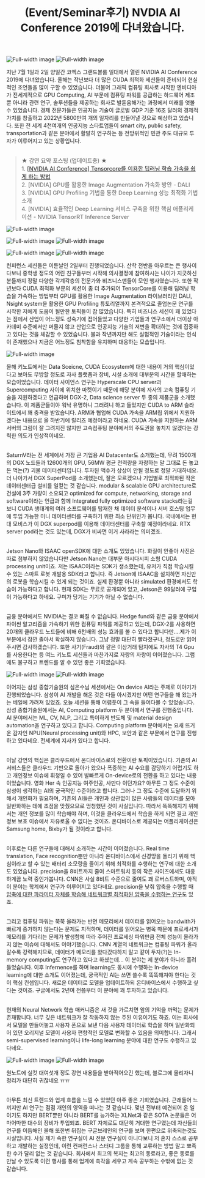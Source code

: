 ﻿---
layout: post
title: "(Event/Seminar후기) NVDIA AI Conference 2019에 다녀왔습니다. "
tags: [ML, DL, Conference, NVIDIA AI Conference 2019]
categories: [Event&Seminar]
comments: true
sitemap: true
image: /assets/img/devlog/event/NVIDIA_AI_Conf_2019/IMG_20190702_151623375.jpg
accent_image: 
  background: url('/assets/img/sidebar-bg.gif') center/cover
  overlay: false
accent_color: '#ccc'
theme_color: '#ccc'
description: >
  지난 7월 1일과 2일 양일간 코엑스 그랜드볼룸 일대에서 열린 NVIDIA AI Conference 2019에 다녀왔습니다. 
  올해는 작년보다 더 많은 CUDA 최적화 세션들이 준비되어 현실적인 조언들을 많이 구할 수 있었습니다. 
related_posts:
    - /devlog/_posts/Event&Seminar/2019-02-23-NAVERVisionAIHack.md
---

![Full-width image](/assets/img/devlog/event/NVIDIA_AI_Conf_2019/20190702_115632.jpg)
![Full-width image](/assets/img/devlog/event/NVIDIA_AI_Conf_2019/IMG_20190702_151340064.jpg)<br>


지난 7월 1일과 2일 양일간 코엑스 그랜드볼룸 일대에서 열린 NVIDIA AI Conference 2019에 다녀왔습니다. 올해는 작년보다 더 많은 CUDA 최적화 세션들이 준비되어 현실적인 조언들을 많이 구할 수 있었습니다. 더불어 그래픽 컴퓨팅 회사로 시작한 엔비디아가 전세계적으로 GPU Computing, AI 부문에 컴퓨팅 파워를 공급하는 하드웨어 제조뿐 아니라 관련 연구, 솔루션들을 제공하는 회사로 발돋움해가는 과정에서 미래를 엿볼 수 있었습니다. 경제 전문가들은 인공지능 기술이 글로벌 GDP 기준 16조 달러의 경제적 가치를 창출하고 2022년 5800만여 개의 일자리를 만들어낼 것으로 예상하고 있습니다. 또한 전 세계 4천여개의 인공지능 스타트업들이 smart city, public safety, transportation과 같은 분야에서 활발히 연구하는 등 전방위적인 민관 주도 대규모 투자가 이루어지고 있는 상황입니다. <br><br>

<Blockquote>
<span style="font-size:11pt">
★ 강연 요약 포스팅 (업데이트중) ★<br>
1. <a href='/devlog/_posts/Event&Seminar/2019-07-03-NVIDIAAIConf_session1.md'>[NVIDIA AI Conference] Tensorcore를 이용한 딥러닝 학습 가속을 쉽게 하는 방법</a><br>
2. [NVIDIA] GPU를 활용한 Image Augmentation 가속화 방안 - DALI<br>
3. [NVIDIA] GPU Profiling 기법을 통한 Deep Learning 성능 최적화 기법 소개<br>
4. [NVIDIA] 효율적인 Deep Learning 서비스 구축을 위한 핵심 애플리케이션 - NVIDIA TensorRT Inference Server
</span>
</Blockquote>

![Full-width image](/assets/img/devlog/event/NVIDIA_AI_Conf_2019/20190702_143548.jpg)
<!-- ![Full-width image](/assets/img/devlog/event/NVIDIA_AI_Conf_2019/IMG_20190702_161510296.jpg) -->

![Full-width image](/assets/img/devlog/event/NVIDIA_AI_Conf_2019/20190702_143550.jpg)
![Full-width image](/assets/img/devlog/event/NVIDIA_AI_Conf_2019/IMG_20190702_151623375.jpg)

![Full-width image](/assets/img/devlog/event/NVIDIA_AI_Conf_2019/IMG_20190702_151627089.jpg)
![Full-width image](/assets/img/devlog/event/NVIDIA_AI_Conf_2019/20190702_115403.jpg)

컨퍼런스 세션들은 이튿날인 2일부터 진행되었습니다. 산학 전반을 아우르는 큰 행사이다보니 중학생 정도의 어린 친구들부터 시작해 의사결정에 참여하시는 나이가 지긋하신 분들까지 정말 다양한 각계각층의 전문가와 비즈니스맨들이 모인 행사였습니다. 또한 작년보다 CUDA 최적화 부문의 세션이 좀 더 추가되어 TensorCore를 이용해 딥러닝 학습을 가속하는 방법부터 GPU를 활용한 Image Augmentation 라이브러리인 DALI, Nsight system을 활용한 GPU Profiling 튜토리얼까지 본격적으로 졸업논문 연구를 시작한 저에게 도움이 될만한 토픽들이 참 많았습니다. 특히 비즈니스 세션이 꽤 있었다는 점에서 산업이 어느정도 성숙기에 접어들었고 다양한 기업들과 연구소에서 더이상 아카데미 수준에서만 머물지 않고 산업으로 인공지능 기술의 저변을 확대하는 것에 집중하고 있다는 것을 체감할 수 있었습니다. 불과 작년까지만 해도 실험적인 기술이라는 인식이 존재했으나 지금은 어느정도 침착함을 유지하며 대응하는 모습입니다.<br>


![Full-width image](/assets/img/devlog/event/NVIDIA_AI_Conf_2019/IMG_20190702_101432303.jpg)

올해 키노트에서는 Data Sceicne, CUDA Ecosystem에 대한 내용이 거의 핵심이었다고 보아도 무방할 정도로 자사 플랫폼과 장비, 시설 소개에 대부분의 시간을 할애하는 모습이었습니다. 데이터 사이언스 연구는 Hyperscale CPU server과 Supercomputing 사이에 위치한 마켓이기 때문에 해당 분야에 자사의 고속 컴퓨팅 기술을 지원하겠다고 언급하며 DGX-2, Data science server 두 종의 제품군을 소개했습니다. 이 제품군들이야 워낙 유명하니 그러려니 하고 들었지만 CUDA to ARM 슬라이드에서 꽤 충격을 받았습니다. ARM과 협업해 CUDA 가속을 ARM칩 위에서 지원하겠다는 내용으로 올 하반기에 릴리즈 예정이라고 하네요. CUDA 가속을 지원하는 ARM서버의 그림이 잘 그려지진 않지만 고속컴퓨팅 분야에서의 주도권을 놓치지 않겠다는 강력한 의도가 인상적이네요.<br><br>

SaturnV라는 전 세계에서 가장 큰 기업용 AI Datacenter도 소개했는데, 무려 1500개의 DGX 노드들과 12600개의 GPU, 56MW 평균 전력량을 자랑하는 말 그대로 돈 놓고 돈 먹는(?) 괴물 데이터센터입니다. 투자된 액수가 상상이 안될 정도로 정말 거대하네요. 더 나아가서 DGX SuperPod를 소개했는데, 잘은 모르겠으나 기업별로 최적화된 작은 데이터센터급 설비를 일컫는 것 같습니다. modular & scalable GPU architecture로 건설에 3주 가량이 소요되고 optimized for compute, networking, storage and software이라는 언급과 함께 Integrated fully optimized software stacks라는걸 보니 CUDA 생태계의 여러 소프트웨어를 탑재한 채 데이터 분석이나 서버 호스팅 업무에 투입 가능한 미니 데이터센터를 구축하기 위한 최소 단위인가 봅니다. 국내에서는 현대 모비스가 이 DGX superpod를 이용해 데이터센터를 구축할 예정이라네요. RTX server pod라는 것도 있는데, DGX가 비싸면 이거 사라라는 의미겠죠.<br><br> 

Jetson Nano와 ISAAC openSDK에 대한 소개도 있었습니다. 화질이 안좋아 사진은 따로 첨부하지 않았습니다만 Jetson Nano는 대부분 아시다시피 소형 CUDA processing unit이죠. 저는 ISAAC이라는 SDK가 생소했는데, 유저가 직접 학습시킬 수 있는 스마트 로봇 개발용 SDK라고 합니다. 즉 Jetson에 ISAAC을 설치하면 자신만의 로봇을 학습시킬 수 있게 되는 것이죠. 실제 환경뿐 아니라 simulated 환경에서도 학습이 가능하다고 합니다. 현재 SDK는 무료로 공개되어 있고, Jetson은 99달러에 구입이 가능하다고 하네요. 구미가 당기는 기기가 아닐 수 없습니다. <br><br>

금융 분야에서도 NVIDIA는 결코 빠질 수 없습니다. Hedge fund와 같은 금융 분야에서 파이썬 알고리즘을 가속하기 위한 컴퓨팅 파워를 제공하고 있는데, DGX-2를 사용하면 20개의 클라우드 노드들에 비해 6천배의 성능 효과를 볼 수 있다고 합니다만....제가 이 부분에서 잠깐 졸아서 확실하지 않습니다. 그냥 정말 대단히 빨라졌구나, 정도로만 읽어 주시면 감사하겠습니다. 또한 사기(Fraud)와 같은 이상거래 탐지에도 자사의 T4 Gpu를 사용한다는 등 여느 키노트 세션들과 마찬가지로 자랑의 자랑이 이어졌습니다. 그럼에도 불구하고 트렌드를 알 수 있던 좋은 기회였습니다.<br>

![Full-width image](/assets/img/devlog/event/NVIDIA_AI_Conf_2019/ondevice1.jpg)
![Full-width image](/assets/img/devlog/event/NVIDIA_AI_Conf_2019/ondevice2.jpg)


이어지는 삼성 종합기술원의 심은수님 세션에서는 On device AI라는 주제로 이야기가 진행되었습니다. 삼성이 AI 개발을 해온 것은 다들 아시겠지만 어떤 연구들을 해 왔는가는 베일에 가려져 있었죠. 오늘 세션을 통해 어렴풋이 그 속을 들여다볼 수 있었습니다. 삼성 종합기술원에서는 AI, Computing platform 두 분야에서 연구를 진행중입니다. AI 분야에서는 ML, CV, NLP, 그리고 특이하게 반도체 및 material design automation을 연구하고 있다고 합니다. Computing platform 분야에서는 요새 뜨거운 감자인 NPU(Neural processing unit)와 HPC, 보안과 같은 부문에서 연구를 진행하고 있다네요. 전세계에 지사가 있다고 합니다.<br><br>

이날 강연의 핵심은 클라우드에서 온디바이스로의 전환이란 토픽이었습니다. 기존의 AI 서비스들은 클라우드 기반으로 돌아가 왔으나 폭증하는 AI 수요를 감당하기 어렵기도 하고 개인정보 이슈에 휘청일 수 있어 발빠르게 On-device로의 전환을 하고 있다는 내용이었습니다. 영화 Her 속 인공지능 여주인공, 사만다 이던가요? 아무튼 그 정도 수준이 삼성이 생각하는 AI의 궁극적인 수준이라고 합니다. 그러나 그 정도 수준에 도달하기 위해서 개인화가 필요하며, 기존의 AI들은 개인과 상관없이 많은 사람들의 데이터를 모아 일반화하는 데에 초점을 맞췄으므로 멍청했던 것이 사실입니다. 따라서 똑똑해지기 위해서는 개인 정보를 많이 학습해야 하며, 이것을 클라우드에서 학습을 하게 되면 결코 개인정보 보호 이슈에서 자유로울 수 없다는 것이죠. 온디바이스로 제공되는 어플리케이션은 Samsung home, Bixby가 될 것이라고 합니다.<br><br>

이후로는 다른 연구들에 대해서 소개하는 시간이 이어졌습니다. Real time translation, Face recognition뿐만 아니라 온디바이스에서 신경망을 돌리기 위해 핵심이라고 할 수 있는 배터리 소모량을 줄이기 위해 최적화를 수행하는 연구에 대한 소개도 있었습니다. precision을 8비트까지 줄여 스마트워치 등의 작은 사이즈에서도 대응하게끔 노력 중인가봅니다. CNN은 사실 8비트 수준으로 줄여도 꽤 로버스트하며, 아직 이 분야는 학계에서 연구가 이루어지고 있다네요. precision을 낮춰 압축을 수행할 때 [압축에 대한 파라미터 자체를 학습해 네트워크별 최적화된 압축을 수행하는 연구](https://arxiv.org/pdf/1901.09504.pdf)도 있죠.<br><br>

그리고 컴퓨팅 파워는 쭉쭉 올라가는 반면 메모리에서 데이터를 읽어오는 bandwith가 빠르게 증가하지 않는다는 문제도 지적하며, 데이터를 읽어오는 병목 때문에 프로세서가 메모리를 기다리는 문제가 발생함에 따라 주어진 프로세싱 파워만큼 전체 성능이 올라가지 않는 이슈에 대해서도 이야기했습니다. CNN 계열의 네트워크는 컴퓨팅 파워가 올라갈수록 강력해지므로, 데이터가 메모리를 왔다갔다하지 말고 같이 두자(?)는 In-memory computing도 연구하고 있다고 하셨는데... 이 분야는 제 분야가 아니라 흘려 들었습니다. 이후 Infernence를 하며 learning도 동시에 수행하는 In-device learning에 대한 소개도 이어졌는데, 궁극적인 AI는 쓰면 쓸수록 똑똑해져야 한다는 것이 핵심 컨셉입니다. 새로운 데이터로 모델을 업데이트하되 온디바이스에서 수행하고 싶다는 것이죠. 구글에서도 2년여 전쯤부터 이 분야에 꽤 투자하고 있습니다.<br><br>

현재의 Neural Network 학습 매커니즘은 새 것을 가르치면 앞의 기억을 까먹는 문제가 존재합니다. 너무 깊은 네트워크가 잘 작동하지 않는 주된 이유이기도 하죠. 이는 회사에서 모델을 만들어놓고 사용자 폰으로 보낸 다음 사용자 데이터로 학습을 하며 일반화되어 있던 오리지널 모델이 사용자 편향적인 모델로 변화할 수 있음을 의미합니다. 그래서 semi-supervised learning이나 life-long learning 분야에 대한 연구도 수행하고 있다네요.<br> 

![Full-width image](/assets/img/devlog/event/NVIDIA_AI_Conf_2019/20190702_154123.jpg)
![Full-width image](/assets/img/devlog/event/NVIDIA_AI_Conf_2019/20190702_154349.jpg)
<!-- ![Full-width image](/assets/img/devlog/event/NVIDIA_AI_Conf_2019/IMG_20190702_100659059.jpg) -->
<!-- ![Full-width image](/assets/img/devlog/event/NVIDIA_AI_Conf_2019/IMG_20190702_172010989.jpg) -->

원노트에 실컷 대여섯개 정도 강연 내용들을 받아적어오긴 했는데, 블로그에 올리자니 정리가 대단히 귀찮네요 ㅠㅠ<br><br>

아무튼 최신 트렌드와 업계 흐름을 느낄 수 있었던 아주 좋은 기회였습니다. 근래들어 느끼지만 AI 연구는 점점 개인의 영역을 떠나는 것 같습니다. 몇년 전부터 예견되어 온 일이기도 하지만 BERT뿐만 아니라 BERT를 능가하는 XLNet과 같은 SOTA 논문들은 어마어마한 대수의 장비가 투입되죠. BERT 자체로도 대단히 거대한 연구였는데 자신들의 연구를 이듬해인 올해 또한번 뒤집는 구글브레인의 연구를 보며 한편으로 위축되는것도 사실입니다. 사실 제가 속한 연구실이 AI 전문 연구실이 아니다보니 저 혼자 스스로 공부하고 개발하는 실정인데, 이런 컨퍼런스나 스터디 그룹을 통해 교류하는 방법 말고 뾰족한 수가 달리 없는 것 같습니다. 회사에서 최고의 복지는 최고의 동료라고, 좋은 동료를 만날 수 있도록 이런 행사를 통해 업계에 촉각을 세우고 계속 공부하는 수밖에 없는 것 같습니다.<br>